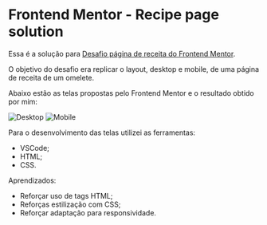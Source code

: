# Frontend Mentor - Recipe page solution

Essa é a solução para [Desafio página de receita do Frontend Mentor](https://www.frontendmentor.io/challenges/recipe-page-KiTsR8QQKm).

O objetivo do desafio era replicar o layout, desktop e mobile, de uma página de receita de um omelete.

Abaixo estão as telas propostas pelo Frontend Mentor e o resultado obtido por mim:

![Desktop](https://github.com/user-attachments/assets/82f87a4c-92b0-40be-8841-a6ea508477b8)
![Mobile](https://github.com/user-attachments/assets/7ede294d-af47-458a-b1fa-355d2e7648bd)

Para o desenvolvimento das telas utilizei as ferramentas:
- VSCode;
- HTML;
- CSS.

Aprendizados:
- Reforçar uso de tags HTML;
- Reforças estilização com CSS;
- Reforçar adaptação para responsividade.
